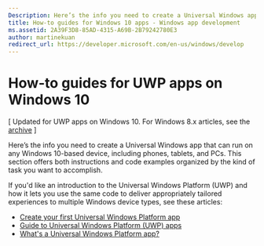 ```yaml
---
Description: Here’s the info you need to create a Universal Windows app that can run on any Windows 10-based device, including phones, tablets, and PCs.
title: How-to guides for Windows 10 apps - Windows app development
ms.assetid: 2A39F3D8-85AD-4315-A69B-2B79242780E3
author: martinekuan
redirect_url: https://developer.microsoft.com/en-us/windows/develop
---
```



# How-to guides for UWP apps on Windows 10

\[ Updated for UWP apps on Windows 10. For Windows 8.x articles, see the [archive](http://go.microsoft.com/fwlink/p/?linkid=619132) \]

Here’s the info you need to create a Universal Windows app that can run on any Windows 10-based device, including phones, tablets, and PCs. This section offers both instructions and code examples organized by the kind of task you want to accomplish.

If you'd like an introduction to the Universal Windows Platform (UWP) and how it lets you use the same code to deliver appropriately tailored experiences to multiple Windows device types, see these articles:

-   [Create your first Universal Windows Platform app](get-started/create-a-hello-world-app-xaml-universal.md)
-   [Guide to Universal Windows Platform (UWP) apps](get-started/universal-application-platform-guide.md)
-   [What's a Universal Windows Platform app?](get-started/whats-a-uwp.md)



<!--HONumber=Jun16_HO3-->


